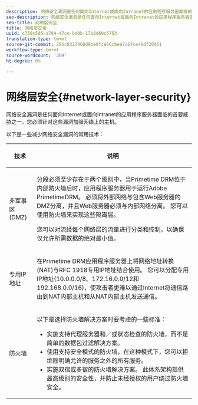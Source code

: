 ```yaml
---
description: 网络安全漏洞是任何面向Internet或面向Intranet的应用程序服务器面临的首要威胁之一，您必须针对这些漏洞加强网络上的主机。
seo-description: 网络安全漏洞是任何面向Internet或面向Intranet的应用程序服务器面临的首要威胁之一，您必须针对这些漏洞加强网络上的主机。
seo-title: 网络层安全
title: 网络层安全
uuid: c750c595-a784-47ce-be0b-17b8d60c5753
translation-type: tm+mt
source-git-commit: 29bc8323460d9be0fce66cbea7c6fce46df20d61
workflow-type: tm+mt
source-wordcount: '309'
ht-degree: 0%

---
```



# 网络层安全{#network-layer-security}

网络安全漏洞是任何面向Internet或面向Intranet的应用程序服务器面临的首要威胁之一，您必须针对这些漏洞加强网络上的主机。

以下是一些减少网络安全漏洞的常用技术：

<table frame="all" colsep="1" rowsep="1" class="+ topic/table adobe-d/table " id="table_djf_lhz_n4"> 
 <thead class="- topic/thead "> 
  <tr rowsep="1" class="- topic/row "> 
   <th colname="1" class="- topic/entry entry"> <p class="- topic/p ">技术 </p> </th> 
   <th colname="2" class="- topic/entry entry"> <p class="- topic/p ">说明 </p> </th> 
  </tr> 
 </thead>
 <tbody class="- topic/tbody "> 
  <tr rowsep="1" class="- topic/row "> 
   <td colname="1" class="- topic/entry "> <p class="- topic/p ">非军事区(DMZ) </p> </td> 
   <td colname="2" class="- topic/entry "> <p class="- topic/p ">分段必须至少存在于两个级别中，当Primetime DRM位于内部防火墙后时，应用程序服务器用于运行Adobe PrimetimeDRM。 必须将外部网络与包含Web服务器的DMZ分离，并且Web服务器必须与内部网络分离。 您可以使用防火墙来实现这些隔离层。 </p> <p>您可以对流经每个网络层的流量进行分类和控制，以确保仅允许所需数据的绝对最小值。 </p> </td> 
  </tr> 
  <tr rowsep="1" class="- topic/row "> 
   <td colname="1" class="- topic/entry "> <p class="- topic/p ">专用IP地址 </p> </td> 
   <td colname="2" class="- topic/entry "> <p class="- topic/p ">在Primetime DRM应用程序服务器上将网络地址转换(NAT)与RFC 1918专用IP地址结合使用。 您可以分配专用IP地址(10.0.0.0/8、172.16.0.0/12和192.168.0.0/16)，使攻击者更难以通过Internet将通信路由到NAT内部主机和从NAT内部主机发送通信。 </p> </td> 
  </tr> 
  <tr rowsep="0" class="- topic/row "> 
   <td colname="1" class="- topic/entry "> <p class="- topic/p ">防火墙 </p> </td> 
   <td colname="2" class="- topic/entry "> <p class="- topic/p ">以下是选择防火墙解决方案时要考虑的一些标准： </p> <p class="- topic/p "> 
     <ul class="- topic/ul " id="ul_wjf_lhz_n4"> 
      <li class="- topic/li " id="li_A620D0B635384590BA7804F9720D04D0">实施支持代理服务器和／或状态检查的防火墙，而不是简单的数据包过滤解决方案。 </li> 
      <li class="- topic/li " id="li_3E4F814A30C047539185C23F4F57C282">使用支持安全模式的防火墙，在这种模式下，您可以拒绝除明确允许的服务之外的所有服务。 </li> 
      <li class="- topic/li " id="li_96160B3F14C4425397F017AF93FABE32">实施双宿或多宿的防火墙解决方案。 此体系架构提供最高级别的安全性，并防止未经授权的用户绕过防火墙安全。 </li> 
     </ul> </p> </td> 
  </tr> 
 </tbody> 
</table>

